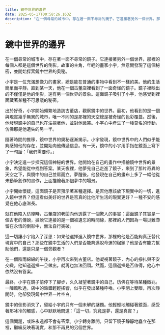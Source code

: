 ```yaml
---
title: 鏡中世界的邊界
date: 2025-05-17T00:58:26.163Z
description: "在一個尋常的城市中，存在著一面不尋常的鏡子。它連接著另外一個世界，那裡的每個人都是這個世界的倒影。故事的主角，年輕的畫家小宇，無意間發現了這個秘密，並開始探索鏡中世界的奧秘。"
---
```


# 鏡中世界的邊界

在一個尋常的城市中，存在著一面不尋常的鏡子。它連接著另外一個世界，那裡的每個人都是這個世界的倒影。故事的主角，年輕的畫家小宇，無意間發現了這個秘密，並開始探索鏡中世界的奧秘。

小宇是一位充滿想像力的畫家，總是能在普通的事物中看到不一樣的美。他的生活簡單而平靜，直到某一天，他在一個古董店裡看到了一面奇怪的鏡子。鏡子裡映出的不僅僅是他的倒影，還有另一個世界的景象。這面鏡子吸引了小宇，他感覺到裡面藏著某種不可思議的秘密。

出於好奇，小宇開始頻繁地造訪古董店，觀察鏡中的世界。最初，他看到的是一個與現實幾乎無異的城市，唯一不同的是那裡的天空總是被奇怪的色彩覆蓋。然後，他發現鏡中的自己也在注視著他，並對他微笑。小宇心中產生了一種莫名的悸動，仿佛那是他遺失的另一半。

隨著時間的推移，鏡中世界的奧秘逐漸揭示。小宇發現，鏡中世界中的人們似乎能夠感知他的存在，並開始向他傳遞信息。有一天，鏡中的小宇用手指在鏡面上寫下了一句話：「我們需要你。」

小宇決定進一步探究這個神秘的世界。他開始在自己的畫作中描繪鏡中世界的景象，希望能從中找到答案。某天夜裡，他夢見自己走進了鏡子，來到了那片奇異的天空之下，與鏡中的自己並肩而立。夢醒後，他發現在自己的畫布上多了一幅他從未動筆創作的畫作，上面描繪著那個夢中的場景。

小宇開始懷疑，這面鏡子是否預示著某種選擇。是否他應該放下現實中的一切，進入鏡中世界？但這看似美好的世界是否真的比他所生活的現實更好？一種不安的感覺在他心底滋長。

就在他陷入彷徨時，古董店的老闆向他透露了一個驚人的事實：這面鏡子其實是一個古老的傳說，據說它連接的是一個被遺忘的時間線，那裡的人們因為一場災難滯留在永恆的倒影中，無法自行突破。

這一切讓小宇陷入了深思：如果他選擇進入鏡中世界，那裡的他是否能夠真正替代現實中的自己？那些在鏡中生活的人們是否能夠逃脫命運的枷鎖？他是否有能力幫助他們，還是只是一個旁觀者？

在一個陰雨綿綿的午後，小宇再次來到古董店。他凝視著鏡子，內心的掙扎與不安交織。他知道選擇一旦做出，就再也無法回頭。然而，這個選擇是否值得，他心中依然沒有答案。

最終，小宇在鏡子前停下了腳步，久久凝望著鏡中的自己，彷佛在等待某種徵兆。一陣風吹過，店中的鈴鐺輕輕搖響，似乎在發出某種呼喚。小宇閉上雙眼，再次睜開時，他卻發現鏡中世界一片空白。

鏡中的倒影消失了，留給小宇的只有一個未解的謎題。他輕輕地觸碰著鏡面，感受著那冰冷的觸感，心中默默地問道：「這一切，究竟是夢，還是真實？」

這個問題，或許永遠都不會有答案。小宇轉身離開，只留下鏡子靜靜地矗立在那裡，繼續反映著現實，和那不再見的另個世界。